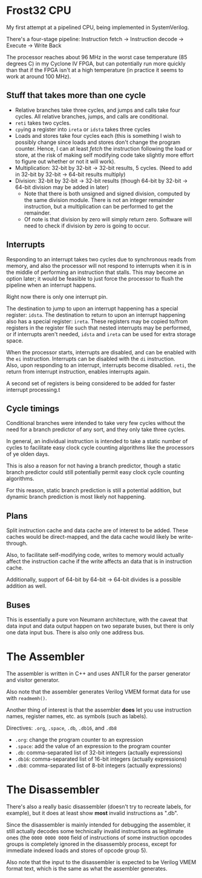 # Frost32 CPU
My first attempt at a pipelined CPU, being implemented in SystemVerilog.

There's a four-stage pipeline:
    Instruction fetch -> Instruction decode -> Execute -> Write Back

The processor reaches about 96 MHz in the worst case temperature (85
degrees C) in my Cyclone IV FPGA, but can potentially run more quickly than
that if the FPGA isn't at a high temperature (in practice it seems to work
at around 100 MHz).


## Stuff that takes more than one cycle
  * Relative branches take three cycles, and jumps and calls take four
  cycles.  All relative branches, jumps, and calls are conditional.
  * `reti` takes two cycles.
  * `cpy`ing a register into `ireta` or `idsta` takes three cycles
  * Loads and stores take four cycles each (this is something I wish to
  possibly change since loads and stores don't change the program
  counter.   Hence, I can at least *fetch* the instruction following the
  load or store, at the risk of making self modifying code take slightly
  more effort to figure out whether or not it will work).
  * Multiplication:  32-bit by 32-bit -> 32-bit results, 5 cycles.  (Need
  to add in 32-bit by 32-bit -> 64-bit results multiply)
  * Division:  32-bit by 32-bit -> 32-bit results (though 64-bit by 32-bit 
  -> 64-bit division may be added in later)
    * Note that there is both unsigned and signed division, computed by the
    same division module.  There is not an integer remainder instruction,
    but a multiplication can be performed to get the remainder.
    * Of note is that division by zero will simply return zero.  Software
    will need to check if division by zero is going to occur. 


## Interrupts
Responding to an interrupt takes two cycles due to synchronous reads from
memory, and also the processor will not respond to interrupts when it is
in the middle of performing an instruction that stalls.  This may become an
option later; it would be feasible to just force the processor to flush the
pipeline when an interrupt happens.

Right now there is only one interrupt pin.

The destination to jump to upon an interrupt happening has a special
register:  `idsta`.
The destination to return to upon an interrupt happening also has a special
register:  `ireta`.
These registers may be copied to/from registers in the register file such
that nested interrupts may be performed, or if interrupts aren't needed,
`idsta` and `ireta` can be used for extra storage space.

When the processor starts, interrupts are disabled, and can be enabled with
the `ei` instruction.  Interrupts can be disabled with the `di`
instruction.  
Also, upon responding to an interrupt, interrupts become
disabled.
`reti`, the return from interrupt instruction, enables
interrupts again.

A second set of registers is being considered to be added for faster
interrupt processing.t


## Cycle timings
Conditional branches were intended to take very few cycles without the need
for a branch predictor of any sort, and they only take three cycles.

In general, an individual instruction is intended to take a static number
of cycles to facilitate easy clock cycle counting algorithms like the
processors of ye olden days.

This is also a reason for not having a branch predictor, though a static
branch predictor could still potentially permit easy clock cycle counting
algorithms.

For this reason, static branch prediction is still a potential addition,
but dynamic branch prediction is most likely not happening.


## Plans
Split instruction cache and data cache are of interest to be added.  These
caches would be direct-mapped, and the data cache would likely be
write-through.

Also, to facilitate self-modifying code, writes to memory would actually
affect the instruction cache if the write affects an data that is in
instruction cache.

Additionally, support of 64-bit by 64-bit -> 64-bit divides is a possible
addition as well.


## Buses
This is essentially a pure von Neumann architecture, with the caveat that
data input and data output happen on two separate buses, but there is only
one data input bus.  There is also only one address bus.


# The Assembler
The assembler is written in C++ and uses ANTLR for the parser generator and
visitor generator.

Also note that the assembler generates Verilog VMEM format data for use
with `readmemh()`.

Another thing of interest is that the assembler **does** let you use
instruction names, register names, etc. as symbols (such as labels).

Directives:  `.org`, `.space`, `.db`, `.db16`, and `.db8`
* `.org`:  change the program counter to an expression
* `.space`:  add the value of an expression to the program counter
* `.db`:  comma-separated list of 32-bit integers (actually expressions)
* `.db16`:  comma-separated list of 16-bit integers (actually expressions)
* `.db8`:  comma-separated list of 8-bit integers (actually expressions)

# The Disassembler
There's also a really basic disassembler (doesn't try to recreate labels,
for example), but it does at least show **most** invalid instructions as
".db".

Since the disassembler is mainly intended for debugging the assembler, it
still actually decodes some technically invalid instructions as legitimate
ones (the `0000 0000 0000` field of instructions of some instruction
opcodes groups is completely ignored in the disassembly
process, except for immediate indexed loads and stores of opcode group 5).

Also note that the input to the disassembler is expected to be Verilog VMEM
format text, which is the same as what the assembler generates.
